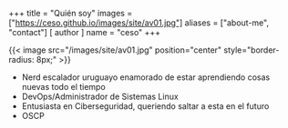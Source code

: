 +++
title = "Quién soy"
images = ["https://ceso.github.io/images/site/av01.jpg"]
aliases = ["about-me", "contact"]
[ author ]
  name = "ceso"
+++

{{< image src="/images/site/av01.jpg" position="center" style="border-radius: 8px;" >}}

* Nerd escalador uruguayo enamorado de estar aprendiendo cosas nuevas todo el tiempo
* DevOps/Administrador de Sistemas Linux
* Entusiasta en Ciberseguridad, queriendo saltar a esta en el futuro
* OSCP